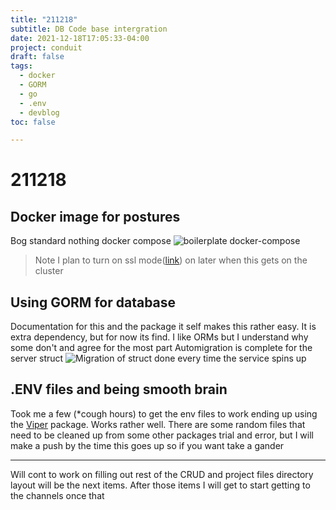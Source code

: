 ```yaml
---
title: "211218"
subtitle: DB Code base intergration
date: 2021-12-18T17:05:33-04:00
project: conduit
draft: false
tags:
  - docker 
  - GORM
  - go
  - .env  
  - devblog
toc: false

---
```



# 211218

## Docker image for postures 
Bog standard nothing docker compose
![boilerplate docker-compose](https://i.imgur.com/AxesvGf.png)
> Note I plan to turn on ssl mode([link](https://blog.crunchydata.com/blog/set-up-tls-for-postgresql-in-kubernetes)) on later when this gets on the cluster
## Using GORM for database 
Documentation for this and the package it self makes this rather easy. It is extra dependency, but for now its find. I like ORMs but I understand why some don't and agree for the most part 
Automigration is complete for the server struct 
![Migration of struct done every time the service spins up](https://i.imgur.com/J6cqVEb.png)

##  .ENV files and being smooth brain
Took me a few (*cough hours) to get the env files to work ending up using the [Viper](https://github.com/spf13/viper) package. Works rather well. There are some random files that need to be cleaned up from some other packages trial and error, but I will make a push by the time this goes up so if you want take a gander

____
Will cont to work on filling out rest of the CRUD and project files directory layout will be the next items. After those items I will get to start getting to the channels once that 
